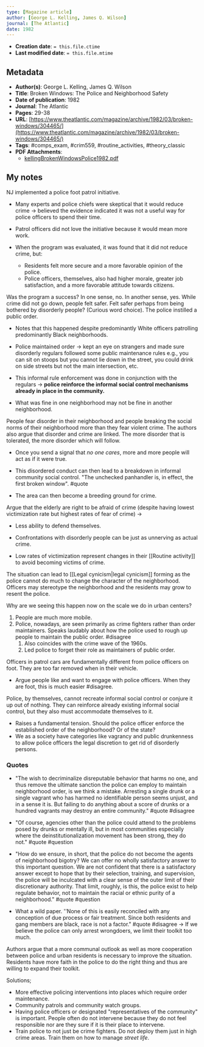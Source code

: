 ```yaml
---
type: [Magazine article]
author: [George L. Kelling, James Q. Wilson]
journal: [The Atlantic]
date: 1982
---
```


* **Creation date**: `= this.file.ctime`
* **Last modified date**: `= this.file.mtime`

## Metadata

* **Author(s)**: George L. Kelling, James Q. Wilson
* **Title**: Broken Windows: The Police and Neighborhood Safety
* **Date of publication**: 1982
* **Journal**: The Atlantic
* **Pages**: 29-38
* **URL**: [https://www.theatlantic.com/magazine/archive/1982/03/broken-windows/304465/](https://www.theatlantic.com/magazine/archive/1982/03/broken-windows/304465/)
* **Tags**: #comps_exam, #crim559, #routine_activities, #theory_classic
* **PDF Attachments**:
  * [kellingBrokenWindowsPolice1982.pdf](zotero://open-pdf/library/items/4GFDEULE)

## My notes

NJ implemented a police foot patrol initiative.

* Many experts and police chiefs were skeptical that it would reduce crime -> believed the evidence indicated it was not a useful way for police officers to spend their time.
  
* Patrol officers did not love the initiative because it would mean more work.
  
* When the program was evaluated, it was found that it did not reduce crime, but:
	* Residents felt more secure and a more favorable opinion of the police.
	* Police officers, themselves, also had higher morale, greater job satisfaction, and a more favorable attitude towards citizens.

Was the program a success? In one sense, no. In another sense, yes. While crime did not go down, people felt safer. Felt safer perhaps from being bothered by disorderly people? (Curious word choice). The police instilled a public order.

* Notes that this happened despite predominantly White officers patrolling predominantly Black neighborhoods.
  
* Police maintained order -> kept an eye on strangers and made sure disorderly regulars followed some public maintenance rules e.g., you can sit on stoops but you cannot lie down in the street, you could drink on side streets but not the main intersection, etc.
  
* This informal rule enforcement was done in conjunction with the regulars -> **police reinforce the informal social control mechanisms already in place in the community.**
  
* What was fine in one neighborhood may not be fine in another neighborhood.

People fear disorder in their neighborhood and people breaking the social norms of their neighborhood more than they fear violent crime. The authors also argue that disorder and crime are linked. The more disorder that is tolerated, the more disorder which will follow.

* Once you send a signal that *no one cares*, more and more people will act as if it were true.
  
* This disordered conduct can then lead to a breakdown in informal community social control. "The unchecked panhandler is, in effect, the first broken window". #quote 

* The area can then become a breeding ground for crime.

Argue that the elderly are right to be afraid of crime (despite having lowest victimization rate but highest rates of fear of crime) ->

* Less ability to defend themselves.
  
* Confrontations with disorderly people can be just as unnerving as actual crime.
  
* Low rates of victimization represent changes in their [[Routine activity]] to avoid becoming victims of crime.

The situation can lead to [[Legal cynicism|legal cynicism]] forming as the police cannot do much to change the character of the neighborhood. Officers may stereotype the neighborhood and the residents may grow to resent the police.

Why are we seeing this happen now on the scale we do in urban centers?
1. People are much more mobile.
2. Police, nowadays, are seen primarily as crime fighters rather than order maintainers. Speaks laudably about how the police used to rough up people to maintain the public order. #disagree 
	1. Also coincides with the crime wave of the 1960s.
	2. Led police to forget their role as maintainers of public order.

Officers in patrol cars are fundamentally different from police officers on foot. They are too far removed when in their vehicle.
* Argue people like and want to engage with police officers. When they are foot, this is much easier #disagree.

Police, by themselves, cannot recreate informal social control or conjure it up out of nothing. They can reinforce already existing informal social control, but they also must accommodate themselves to it.
* Raises a fundamental tension. Should the police officer enforce the established order of the neighborhood? Or of the state?
* We as a society have categories like vagrancy and public drunkenness to allow police officers the legal discretion to get rid of disorderly persons. 

### Quotes

* "The wish to decriminalize disreputable behavior that harms no one, and thus remove the ultimate sanction the police can employ to maintain neighborhood order, is we think a mistake. Arresting a single drunk or a single vagrant who has harmed no identifiable person seems unjust, and in a sense it is. But failing to do anything about a score of drunks or a hundred vagrants may destroy an entire community." #quote #disagree 
  
* "Of course, agencies other than the police could attend to the problems posed by drunks or mentally ill, but in most communities especially where the deinstitutionalization movement has been strong, they do not." #quote #question 
  
* "How do we ensure, in short, that the police do not become the agents of neighborhood bigotry? We can offer no wholly satisfactory answer to this important question. We are not confident that there is a satisfactory answer except to hope that by their selection, training, and supervision, the police will be inculcated with a clear sense of the outer limit of their discretionary authority. That limit, roughly, is this, the police exist to help regulate behavior, not to maintain the racial or ethnic purity of a neighborhood." #quote #question 
  
* What a wild paper. ''None of this is easily reconciled with any conception of due process or fair treatment. Since both residents and gang members are black, race is not a factor." #quote #disagree -> If we believe the police can only arrest wrongdoers, we limit their toolkit too much.

Authors argue that a more communal outlook as well as more cooperation between police and urban residents is necessary to improve the situation. Residents have more faith in the police to do the right thing and thus are willing to expand their toolkit.

Solutions;
* More effective policing interventions into places which require order maintenance.
* Community patrols and community watch groups.
* Having police officers or designated "representatives of the community" is important. People often do not intervene because they do not feel responsible nor are they sure if it is their place to intervene.
* Train police to not just be crime fighters. Do not deploy them just in high crime areas. Train them on how to manage *street life*.